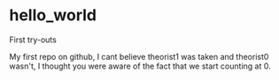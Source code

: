 # hello_world
First try-outs

My first repo on github, I cant believe theorist1 was taken and theorist0 wasn't, I thought you were aware of the fact that we start counting at 0.
